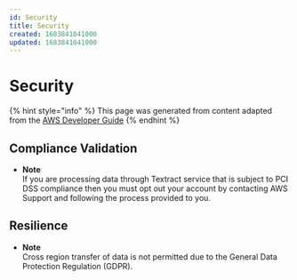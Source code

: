 ```yaml
---
id: Security
title: Security
created: 1683841041000
updated: 1683841041000
---
```

# Security

{% hint style="info" %}
This page was generated from content adapted from the [AWS Developer Guide](https://github.com/awsdocs/amazon-textract-developer-guide.git)
{% endhint %}

## Compliance Validation

- **Note**  
If you are processing data through Textract service that is subject to PCI DSS compliance then you must opt out your account by contacting AWS Support and following the process provided to you\.


## Resilience

- **Note**  
Cross region transfer of data is not permitted due to the General Data Protection Regulation \(GDPR\)\.

